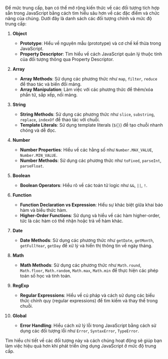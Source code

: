 Để mức trung cấp, bạn có thể mở rộng kiến thức về các đối tượng tích hợp sẵn trong JavaScript bằng cách tìm hiểu sâu hơn về các đặc điểm và chức năng của chúng. Dưới đây là danh sách các đối tượng chính và mức độ trung cấp:

1. **Object**

   - **Prototype**: Hiểu về nguyên mẫu (prototype) và cơ chế kế thừa trong JavaScript.
   - **Property Descriptor**: Tìm hiểu về cách JavaScript quản lý thuộc tính của đối tượng thông qua Property Descriptor.

2. **Array**

   - **Array Methods**: Sử dụng các phương thức như `map`, `filter`, `reduce` để thao tác và biến đổi mảng.
   - **Array Manipulation**: Làm việc với các phương thức để thêm/xóa phần tử, sắp xếp, nối mảng.

3. **String**

   - **String Methods**: Sử dụng các phương thức như `slice`, `substring`, `replace`, `indexOf` để thao tác với chuỗi.
   - **Template Literals**: Sử dụng template literals (`${}`) để tạo chuỗi nhanh chóng và dễ đọc.

4. **Number**

   - **Number Properties**: Hiểu về các hằng số như `Number.MAX_VALUE`, `Number.MIN_VALUE`.
   - **Number Methods**: Sử dụng các phương thức như `toFixed`, `parseInt`, `parseFloat`.

5. **Boolean**

   - **Boolean Operators**: Hiểu rõ về các toán tử logic như `&&`, `||`, `!`.

6. **Function**

   - **Function Declaration vs Expression**: Hiểu sự khác biệt giữa khai báo hàm và biểu thức hàm.
   - **Higher-Order Functions**: Sử dụng và hiểu về các hàm higher-order, tức là các hàm có thể nhận hoặc trả về hàm khác.

7. **Date**

   - **Date Methods**: Sử dụng các phương thức như `getDate`, `getMonth`, `getFullYear`, `getDay` để xử lý và hiển thị thông tin về ngày tháng.

8. **Math**

   - **Math Methods**: Sử dụng các phương thức như `Math.round`, `Math.floor`, `Math.random`, `Math.max`, `Math.min` để thực hiện các phép toán số học và tính toán.

9. **RegExp**

   - **Regular Expressions**: Hiểu về cú pháp và cách sử dụng các biểu thức chính quy (regular expressions) để tìm kiếm và thay thế trong chuỗi.

10. **Global**
    - **Error Handling**: Hiểu cách xử lý lỗi trong JavaScript bằng cách sử dụng các đối tượng lỗi như `Error`, `SyntaxError`, `TypeError`.

Tìm hiểu chi tiết về các đối tượng này và cách chúng hoạt động sẽ giúp bạn làm việc hiệu quả hơn khi phát triển ứng dụng JavaScript ở mức độ trung cấp.

